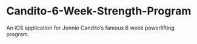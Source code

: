 # Candito-6-Week-Strength-Program
An iOS application for Jonnie Candito’s famous 6 week powerlifting program.
